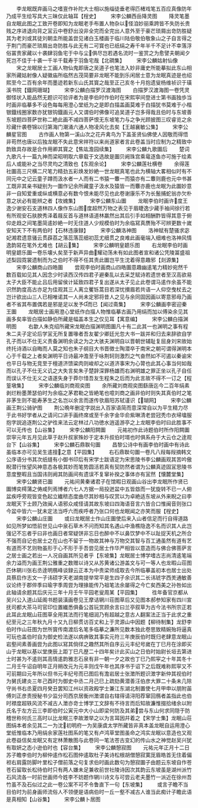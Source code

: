 <!-- { "loadSidebar": true } -->
　　李龙眠既弃画马之嗜亶作补陀大士相以施缁徒垂老得匹楮戏笔五百应真像防年乃成平生绘写具大三昧仅此轴耳【桯史】
　　宋李公麟西岳降灵图
　　降灵笔墨自龙眠此图之工致开卷即知为龙眠老手布置人物杂以怪洎妙丽乘跨皆不失防长贵贱之序进退向背之冝云中卷舒出没非全完而全完出人意外至于豪芒琐屑出竒防胜疑其为老刘或其徒刘朝圭所能盖尝见诸白玉楼画于临川陆伯敬伯敬象山之子自言得之于荆门而豪芒琐屑出竒防胜与此无有二可寳也已纸绢之寿千年半千不足计不幸落浮俗冨贵家藏以十袭肆羽鱼宅于中与尘俱尽岂若遇名流时一鉴赏之为愈譬夫朝闻夕死岂不佳于十袭一千半千载寿于羽鱼宅哉【北磵集】
　　宋李公麟姑射仙像
　　宋之龙眠居士工画人物仙鬼即唐之吴道子也笔法入妙非庸史所能摹拟此东山相家所藏姑射像人疑徽庙所临然古茂简要非龙眠不能到乐闲居士意为龙眠真迹是也绍熙至今二百有余年而墨迹若新东山氏其寳之哉至正己亥冬十月抱遗叟杨维祯识于璜溪书院【鐡网珊瑚】
　　宋李公麟白描罗汉渡海图
　　白描罗汉渡海图一卷凭灵御怪状入能品然无题识可验评者为是李伯时作伯时在宋熙寜间登进士第书画独歩当时画非临摹多不设色每每用澄心堂纸为之是即白描盖画莫难于白描犹书莫难于小楷银鐡线圈家数亦犹银钩鐡画元人又谓伯时佛像可追吴道子岂多得哉且伯时与东坡善东坡题四菩萨世称二絶此画不减四菩萨恨无东坡笔力与之争光顾披图三叹睿览之余珍藏什袭卷锦以归第海门潮涌六通人物凌风化去矣【王越襄敏公集】
　　宋李公麟星官图
　　古作画人物第一溪山次之花卉禽鸟为下盖圣贤仙佛使人因敬而得悟非苟然也唐以后独龙眠不失此意宋祥符以来尚道家者言此卷盖当时应制为之精致中韵致具存故是合作用卿其寳之【焦竑澹园续集】
　　宋李公麟九歌圗后
　　楚词九歌凡十一篇九神而梁昭明取六章载于文选故是圗贝阙珠宫乘鼋逐鱼亦可施于绘素后人或能补之当尽灵均之清致也【东观余论】
　　宋李公麟莲社横卷
　　余得莲社圗高三尺横二尺笔力精劲五彩焕发妙絶一世龙眠真笔也此为横轴大畧相似时有不同元中之记云童子蹲而汲水者一人而有二书猿一麞一而猿亦有二麞则鹿也元中书甚工既非其亲书疑别为一圗作记余所藏童子汲水及猿皆一而麞亦鹿也龙眠为此圗妙意非一自知爱重或纵或横意必有数今恨未能尽见也此卷谢康乐不为长鬛捕蛇翁亦欠朴意之状必有能辨之者【攻媿集】
　　宋李公麟东山圗
　　龙眠李伯时画许度王逸少谢安石支道林四人像作东山图度超然万物之表见于眉睫逸少藏手袖间徐行若有所观安石肤腴秀泽着屐反首与道林语道林羸然出其后引手如相酬酢皆得其意于俯仰走趋之间笔墨简逺妙絶一时无住道人少规模伯时为余临冩真赝殆不可辨更数十嵗安知天下不有两伯时【石林违康録】
　　宋李公麟洛神图
　　洛神赋有楚骚求宓妃湘君遗意骚云贯薜荔之落蕊落蕊细初蕊尤细贯之良难此画毫端入细难也洛神风情逸韵冩在笔外尤难也【胡云集】
　　宋李公麟明皇聼乐图
　　右龙眠李伯时画明皇聼乐圗一卷乐壊乆矣至于新声异曲耀动荡未有如此图者宣和诸公凭陵冨盛祖述梨园霓裳遗制而为之伯时不得不任其责此圗岂平生沈着得意趣邪【剡源集】
　　宋李公麟商山四皓圗
　　尝观李伯时画商山四皓圗意趣幽逺笔力精妙宛然千数百载如见其人因念少时读西汉传四君子避秦乱以去采芝赋诗若遗世者至汉高欲易太子大臣不能止吕后用留侯计延致四君子复出遂从太子见止此卷谓马逺作余虽不能识然韵度高古亦足为佳观其三人离立矍铄蒿目若深忧攅眉若共语一人仰空曳杖去之岂计欲出山三人已相唯诺其一人尚未定邪将昔人之见与余同固因画以寄意邪毋乃画者不省其布置偶若是邪是足以发予而已【闻过斋集】
　　宋李公麟画李密迎秦王圗
　　龙眠居士画用澄心堂纸作白描人物惟临摹古画乃用绢而加以傅染余见其画多矣率皆白描如静伯所藏是幅盖本生之仅见耳【寓意编】
　　宋李公麟白描渊明图
　　右歙人朱克绍所藏宋龙眠白描渊明图圗凡十有二此其一也渊明之事有程朱二夫子定论后学冝无所复置喙者吾友翟少卿廷光忽大书一跋并和归去来辞欲自学孔子而以不仕无义责备渊明余读之为之大骇夫渊明自以晋朝世辅耻复屈身刘宋故始终托诗酒以自晦而人莫之知也朱子纲目大书晋徴士陶潜卒于南宋之朝可谓得渊明本心于千载之上者矣渊明平日诗最冲澹至于咏荆轲则激烈之气奋然如不可遏以秦谕宋也平日与物无竞至于檀道济馈粱肉则峻却之以道济事宋为心膂也此其心事当何如哉而以孔子不仕无义讥之大失言矣朱子楚辞深罪杨雄而右渊明雄之罪正坐以孔子自任而误认不仕无义之语遂失身于莽尔惜吾友生程朱之后而为此言故不得不一订之【程篁墩集】
　　宋李公麟临刘商观奕图
　　余所藏刘商观奕图繇唐迄今二百年绢素剥烂粉墨萧瑟伯时为余临之茅君勒之皆絶笔也噫刘商之画非伯时则失其真伯时之笔非茅生则不能寿茅生之名岂以余言而遂传欤眉阳苏轼谨识【瑚网】
　　宋李公麟画王荆公骑驴图
　　荆公晩年删定字説出入百家语简而意深常自以为平生精力尽于此书好学者从之请问口讲手画终席或至千余字金华俞紫琳清老尝冠秃巾衣埽墖服抱字説追逐荆公之驴徃来法云定林过八功徳水逍遥游亭之上龙眠李伯时曰此胜事不可以无传也【山谷集】
　　宋李公麟阳闗圗
　　元祐初作此诗题伯时所作阳闗圗崇寜元年五月见此草于赵升叔家殊妙于定本升叔伯时壻也时俱系舟于大云仓之逹观台下【山谷集】
　　宋李公麟石鼎聫句圗
　　昌黎公诗中有画李伯时画中有诗此虽临本亦可见吴生逺擅之意【平园集】
　　右石鼎聫句圗一卷凡八叚每叚摘韩文公序语分书其次纸缝有小御书印后有宋学士跋语定为宋思陵书李公麟画观其苦吟傲睨潜行怅望风神意态各极其妙而笔势圆活若真有契防然者谓为公麟真迹固冝思陵书意度整暇且当国讳则阙其防画间有遗误不复窜补揆之事体亦有冝然【懐麓堂集】
　　宋李公麟贤已圗
　　元祐间黄秦诸君子在馆暇日观画山谷出李龙眠所作贤已圗博奕樗蒲之俦咸列焉博者六七人方据一局投迸盆中五皆玈而一犹旋转不已一人俯盆疾呼旁观皆变色起立纎秾态度曲尽其妙相与叹赏以为卓絶适东坡从外来睨之曰李龙眠天下士顾乃效闽人语邪众咸怪请其故东坡曰四海语音言六皆合口惟闽音则张口今盆中皆六一犹未定法当呼六而疾呼者乃张口何也龙眠闻之亦笑而服【桯史】
　　宋李公麟山庄圗
　　或曰龙眠居士作山庄圗使后来入山者信足而行自得道路如见所梦如悟前世见山中泉石草木不问而知其名遇山中渔樵隐逸不名而识其人此岂强记不忘者乎曰非也画日者常疑饼非忘日也醉中不以鼻饮梦中不以趾捉天机之所合不强而自记也居士之在山也不留于一物故其神与万物交其智与百工通虽然有道有艺有道而不艺则物虽形于心不形于手吾尝见居士作华严相皆以意造而与佛合佛菩萨言之居士画之若出一人况自画其所见者乎【东坡集】龙眠居士博学嗜古志尚清逺笔端余力溢而为画王荆公雅重之数赠以诗又从苏黄诸公游盖文与可一等人也龙暇山荘图匹休辋川张右丞逹明鴈峰谈録云正本为中贵梁师成取去今所临摹盖初本也居士出处具蔡启作志文一子讳硕字天老湖南提举常平是生四子余识其二长讳琥字西羙通敏善议论终于郡倅季曰瑜字季周尝为理掾能传乃祖笔法余屡得之今亡矣西美之孙咎如出此轴请余题其后庆元三年十月壬午平园老叟周某【平园集】
　　徃年备官京都从吴兴公入道山延阁书题装潢画卷见王摩诘辋川荘图草后又见图本郝参知家有四川宣抚司都大茶马司官印位置纎悉俱备公首玩赏顾余言曰兰亭叙草为古今法书所宗正若此耳此龙眠山荘图草全用其法而行笔细润乃有超越之意古人翻案法正当于此求之重纪至元之三年秋九月十又九日柳贯访百丈和上于灵源山中因题【柳待制集】龙舒李伯时作山荘图为世所寳传南渡后名笔多临摹之濂所见数本独此卷思致精婉殆将逼真可玩也盖伯时自为御史检法遂以病痹致其事实元符三年庚辰伯时既归老肆意龙眠山岩壑间素善画尝为此图以冩其倘徉之趣然其所自序云元丰纪号嵗在丁巳月在涂即买山于龙眠以基以堂庚辰上距丁巳凡歴二十四年矣计此买山之日伯时始尉长垣去第进士时甚为不逺则其高情逺韵雅志石泉有非一朝一夕之故也丁巳乃熙寜之十年其冬十二月壬午诏自明年正月朔改元为元丰则戊午年也其序书于诏下之后既难称熙寜又不可前期曰元年所以但书元丰纪号而已图后有澹岩居士张澂所题识澂字新仲其视伯时为舅氏建炎三年己酉时为御史中丞二月己巳上疏劾黄潜善汪伯彦大罪二十条未几除守尚书右丞夏四月癸丑罢知江州以资政殿学士兼江东湖北制置使七月甲申以朋附苖傅刘正彦责授秘书少监分司西京居衡州澂谓自右辖得请浔阳荐窜回鴈者盖指此也伯时襟度超轶风流不减古人澂亦竒士博学工文辞有不待言而后知故濂惟掇拾绪余以附氏名于左方云三李即伯时公寅元中大小山即梁何防及其弟尝与东山何求同隠于防稽世称何氏三高时以比龙眠三李故澂举之以为言耳因幷着之【宋学士集】龙眠山荘图绢本者余见其二一为沈初明府一为吴康虞太学所藏皆非真本盖龙眠自运用澄心堂纸惟临本乃用绢余家莲社图系的笔又有卢鸿草堂图虽命之鸿实龙眠以意造也又观此卷益信矣龙眠又有定林萧散图与此卷同一笔法苍古变幻的传山水之神觉赵吴兴犹有取妍之态小逊伯时也【容台集】
　　宋李公麟憩寂图
　　元祐元年正月十二日苏子瞻李伯时为柳仲逺作松石图仲逺取杜子美诗松根胡僧憩寂寞厐眉皓首无住着偏袒右肩露防脚叶里松子僧前落之句复求伯时画此数句为憩寂圗子由题云东坡自作苍苍石留取长松待伯时只有两人嫌未足兼收前世社陵诗因次其韵云东坡虽是湖州派竹石风流各一时前世画师今姓李不妨题作辋川诗文与可尝云老夫墨竹一派近在徐州吾竹虽不及石似过之此一卷公案不可不令鲁直下一句【东坡集】
　　或言子瞻不当目伯时为前身画师流俗人不领便是语病伯时一丘一壑不减古人谁当此痴计子瞻此语是真相知【山谷集】
　　宋李公麟卜居图
